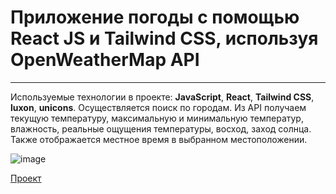 # Приложение погоды с помощью React JS и Tailwind CSS, используя OpenWeatherMap API
____
Используемые технологии в проекте: __JavaScript__, __React__, __Tailwind CSS__, __luxon__, __unicons__. 
Осуществляется поиск по городам. Из API получаем текущую температуру, максимальную и минимальную температур, влажность, реальные ощущения температуры, восход, заход солнца. Также отображается местное время в выбранном местоположении.

![image](https://user-images.githubusercontent.com/63904240/219449545-da84e01f-fbac-4109-bdd1-ecc32f2f12c7.png)


[Проект](https://skredmi.github.io/react-weather-app/)
